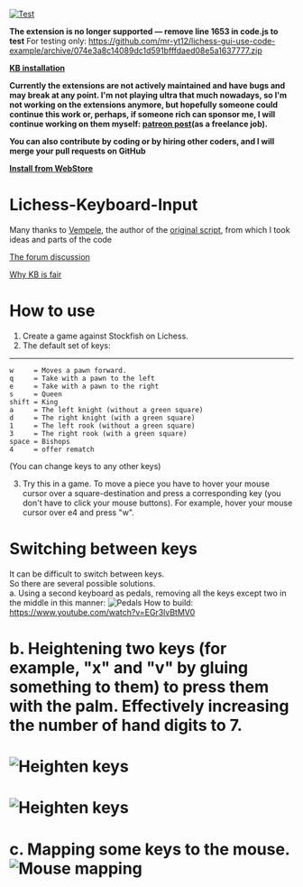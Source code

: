 [![Test](https://github.com/mr-yt12/lichess-gui-use-code-example/actions/workflows/node.js.yml/badge.svg)](https://github.com/mr-yt12/lichess-gui-use-code-example/actions/workflows/node.js.yml)

**The extension is no longer supported — remove line 1653 in code.js to test**
For testing only: https://github.com/mr-yt12/lichess-gui-use-code-example/archive/074e3a8c14089dc1d591bfffdaed08e5a1637777.zip

**[KB installation](https://chrome.google.com/webstore/detail/lichess-keyboard-input/beaekfhgnpkeaemddboeojhljnjoebfll)**

**Currently the extensions are not actively maintained and have bugs and may break at any point. I'm not playing ultra that much nowadays, so I'm not working on the extensions anymore, but hopefully someone could continue this work or, perhaps, if someone rich can sponsor me, I will continue working on them myself:
[patreon post](https://www.patreon.com/posts/lichess-keyboard-53287800)(as a freelance job).**

**You can also contribute by coding or by hiring other coders, and I will merge your pull requests on GitHub**

**[Install from WebStore](https://chrome.google.com/webstore/detail/lichess-keyboard-input/beaekfhgnpkeaemddboeojhljnjoebfl)**

# Lichess-Keyboard-Input

Many thanks to [Vempele](https://github.com/Vempele), the author of the [original script](https://gist.github.com/Vempele/46333e85e33b6d488c3ffb131942272d), from which I took ideas and parts of the code 

[The forum discussion](https://lichess.org/forum/lichess-feedback/feature-request-using-keyboard-for-selecting-pieces?page=1)

[Why KB is fair](https://github.com/mr-yt12/lichess-gui-use-code-example/blob/master/Why%20KB%20is%20fair.md)

# How to use

1. Create a game against Stockfish on Lichess. 
2. The default set of keys:
___________________________
```
w     = Moves a pawn forward.
q     = Take with a pawn to the left
e     = Take with a pawn to the right 
s     = Queen
shift = King
a     = The left knight (without a green square)
d     = The right knight (with a green square)
1     = The left rook (without a green square)
3     = The right rook (with a green square)
space = Bishops 
4     = offer rematch 
```

(You can change keys to any other keys) <br />

3. Try this in a game. To move a piece you have to hover your mouse cursor over a square-destination and press a corresponding key (you don't have to click your mouse buttons). For example, hover your mouse cursor over e4 and press "w". 
<!--
4. To change the keys, open the script (Tampermonkey icon, Dashboard, KeyboardLichessKeys), and find this part in the beginning: 
![Keys](https://i.snag.gy/admb3S.jpg)
There you can change the keys and click "Save"-->

# Switching between keys
It can be difficult to switch between keys. <br />
So there are several possible solutions. <br />
a. Using a second keyboard as pedals, removing all the keys except two in the middle in this manner: ![Pedals](https://i2.wp.com/www.synthtopia.com/wp-content/uploads/2018/10/usb-foot-switch-computer-keyboard-e1539127171568.jpg)
How to build: https://www.youtube.com/watch?v=EGr3lvBtMV0 <br />

# b. Heightening two keys (for example, "x" and "v" by gluing something to them) to press them with the palm. Effectively increasing the number of hand digits to 7. <br />
# ![Heighten keys](https://i.snag.gy/S8JfLl.jpg) <br />
# ![Heighten keys](https://i.snag.gy/YcQZyg.jpg) <br />

# c. Mapping some keys to the mouse. ![Mouse mapping](https://i.ytimg.com/vi/duKTSAMomo4/maxresdefault.jpg)
